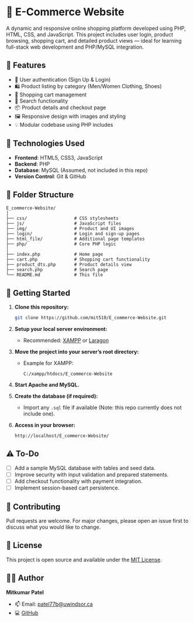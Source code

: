 
# 🛒 E-Commerce Website

A dynamic and responsive online shopping platform developed using PHP, HTML, CSS, and JavaScript. This project includes user login, product browsing, shopping cart, and detailed product views — ideal for learning full-stack web development and PHP/MySQL integration.

## 📌 Features

- 🔐 User authentication (Sign Up & Login)
- 🛍️ Product listing by category (Men/Women Clothing, Shoes)
- 🛒 Shopping cart management
- 🔎 Search functionality
- 📦 Product details and checkout page
- 🖼️ Responsive design with images and styling
- 💡 Modular codebase using PHP includes

## 🧰 Technologies Used

- **Frontend**: HTML5, CSS3, JavaScript
- **Backend**: PHP
- **Database**: MySQL (Assumed, not included in this repo)
- **Version Control**: Git & GitHub

## 📁 Folder Structure

```
E_commerce-Website/
│
├── css/                  # CSS stylesheets
├── js/                   # JavaScript files
├── img/                  # Product and UI images
├── login/                # Login and sign-up pages
├── html_file/            # Additional page templates
├── php/                  # Core PHP logic
│
├── index.php             # Home page
├── cart.php              # Shopping cart functionality
├── product_dts.php       # Product details view
├── search.php            # Search page
└── README.md             # This file
```

## 🚀 Getting Started

1. **Clone this repository:**
   ```bash
   git clone https://github.com/mit510/E_commerce-Website.git
   ```

2. **Setup your local server environment:**
   - Recommended: [XAMPP](https://www.apachefriends.org/) or [Laragon](https://laragon.org/)

3. **Move the project into your server’s root directory:**
   - Example for XAMPP:
     ```
     C:/xampp/htdocs/E_commerce-Website
     ```

4. **Start Apache and MySQL.**

5. **Create the database (if required):**
   - Import any `.sql` file if available (Note: this repo currently does not include one).

6. **Access in your browser:**
   ```
   http://localhost/E_commerce-Website/
   ```

## ⚠️ To-Do

- [ ] Add a sample MySQL database with tables and seed data.
- [ ] Improve security with input validation and prepared statements.
- [ ] Add checkout functionality with payment integration.
- [ ] Implement session-based cart persistence.

## 🤝 Contributing

Pull requests are welcome. For major changes, please open an issue first to discuss what you would like to change.

## 📝 License

This project is open source and available under the [MIT License](LICENSE).

## 🙋‍♂️ Author

**Mitkumar Patel**   
- 📫 Email: patel77b@uwindsor.ca  
- 💻 [GitHub](https://github.com/mit510)
